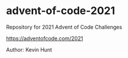 # advent-of-code-2021
Repository for 2021 Advent of Code Challenges

https://adventofcode.com/2021

Author: Kevin Hunt
